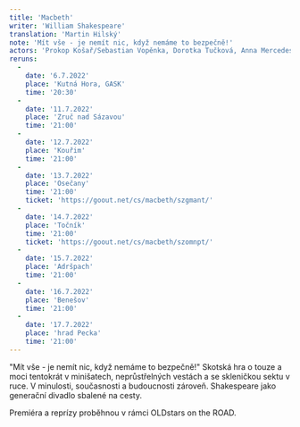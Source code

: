 ```yaml
---
title: 'Macbeth'
writer: 'William Shakespeare'
translation: 'Martin Hilský'
note: 'Mít vše - je nemít nic, když nemáme to bezpečně!'
actors: 'Prokop Košař/Sebastian Vopěnka, Dorotka Tučková, Anna Mercedes Čtvrtníčková, Vilma Vojtíšková, Anna Maria Jarkovská, Theresia Anna Hakenová, Matěj Zahajský, Lukáš Cenker a Jiří Dejl'
reruns:
  -
    date: '6.7.2022'
    place: 'Kutná Hora, GASK'
    time: '20:30'
  -
    date: '11.7.2022'
    place: 'Zruč nad Sázavou'
    time: '21:00'
  -
    date: '12.7.2022'
    place: 'Kouřim'
    time: '21:00'
  - 
    date: '13.7.2022'
    place: 'Osečany'
    time: '21:00'
    ticket: 'https://goout.net/cs/macbeth/szgmant/'
  -
    date: '14.7.2022'
    place: 'Točník'
    time: '21:00'
    ticket: 'https://goout.net/cs/macbeth/szomnpt/'
  -
    date: '15.7.2022'
    place: 'Adršpach'
    time: '21:00'
  -
    date: '16.7.2022' 
    place: 'Benešov'
    time: '21:00'
  -  
    date: '17.7.2022'
    place: 'hrad Pecka'
    time: '21:00'
---
```

"Mít vše - je nemít nic, když nemáme to bezpečně!"
Skotská hra o touze a moci tentokrát v minišatech, neprůstřelných vestách a se skleničkou sektu v ruce. V minulosti, současnosti a budoucnosti zároveň. Shakespeare jako generační divadlo sbalené na cesty.

Premiéra a reprízy proběhnou v rámci OLDstars on the ROAD.
